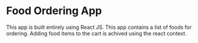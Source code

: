 # Food Ordering App

This app is built entirely using React JS. This app contains a list of foods for ordering. Adding food items to the cart is achived using the react context.
